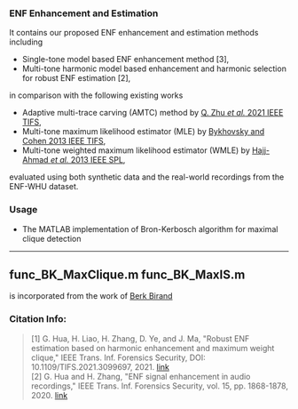 ### ENF Enhancement and Estimation

It contains our proposed ENF enhancement and estimation methods including
- Single-tone model based ENF enhancement method [3],
- Multi-tone harmonic model based enhancement and harmonic selection for robust ENF estimation [2],<br>

in comparison with the following existing works 

- Adaptive multi-trace carving (AMTC) method by [Q. Zhu <em>et al.</em> 2021 IEEE TIFS](https://ieeexplore.ieee.org/document/9220114),
- Multi-tone maximum likelihood estimator (MLE) by [Bykhovsky and Cohen 2013 IEEE TIFS](https://ieeexplore.ieee.org/document/6482617),
- Multi-tone weighted maximum likelihood estimator (WMLE) by [Hajj-Ahmad <em>et al.</em> 2013 IEEE SPL](https://ieeexplore.ieee.org/document/6557080),<br>

evaluated using both synthetic data and the real-world recordings from the ENF-WHU dataset.

### Usage

- The MATLAB implementation of Bron-Kerbosch algorithm for maximal clique detection
---
func_BK_MaxClique.m
func_BK_MaxIS.m
---
is incorporated from the work of [Berk Birand](https://kr.mathworks.com/matlabcentral/fileexchange/24591-bron-kerbosch-maximal-independent-set-and-maximal-clique-algorithms)


### Citation Info:
 > \[1] G. Hua, H. Liao, H. Zhang, D. Ye, and J. Ma, "Robust ENF estimation based on harmonic enhancement and maximum weight clique," IEEE Trans. Inf. Forensics Security, DOI: 10.1109/TIFS.2021.3099697, 2021. [link](https://ieeexplore.ieee.org/document/9494518)<br>
 > \[2] G. Hua and H. Zhang, "ENF signal enhancement in audio recordings," IEEE Trans. Inf. Forensics Security, vol. 15, pp. 1868-1878, 2020. [link](https://ieeexplore.ieee.org/document/8894138)
